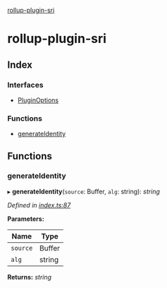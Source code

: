 [rollup-plugin-sri](README.md)

# rollup-plugin-sri

## Index

### Interfaces

* [PluginOptions](interfaces/pluginoptions.md)

### Functions

* [generateIdentity](README.md#generateidentity)

## Functions

###  generateIdentity

▸ **generateIdentity**(`source`: Buffer, `alg`: string): *string*

*Defined in [index.ts:87](https://github.com/JonasKruckenberg/rollup-plugin-sri/blob/b988418/index.ts#L87)*

**Parameters:**

Name | Type |
------ | ------ |
`source` | Buffer |
`alg` | string |

**Returns:** *string*
